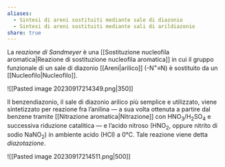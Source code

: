 ```yaml
---
aliases:
  - Sintesi di areni sostituiti mediante sale di diazonio
  - Sintesi di areni sostituiti mediante sali di arildiazonio
share: true
---
```


La *reazione di Sandmeyer* è una [[Sostituzione nucleofila aromatica|Reazione di sostituzione nucleofila aromatica]] in cui il gruppo funzionale di un sale di diazonio [[Areni|arilico]] (-N<sup>+</sup>≡N) è sostituito da un [[Nucleofilo|Nucleofilo]].

![[Pasted image 20230917214349.png|350]]

Il benzendiazonio, il sale di diazonio arilico più semplice e utilizzato, viene sintetizzato per reazione fra l’anilina — a sua volta ottenuta a partire dal benzene tramite [[Nitrazione aromatica|Nitrazione]] con HNO<sub>3</sub>/H<sub>2</sub>SO<sub>4</sub> e successiva riduzione catalitica — e l’acido nitroso (HNO<sub>2</sub>, oppure nitrito di sodio NaNO<sub>2</sub>) in ambiente acido (HCl) a 0°C.  Tale reazione viene detta *diazotazione*.

![[Pasted image 20230917214511.png|500]]